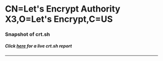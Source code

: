 # CN=Let's Encrypt Authority X3,O=Let's Encrypt,C=US
### Snapshot of crt.sh
##### Click [here](https://crt.sh/?q=Serial_03E972DF2D6B54FE7D93F30A7DC1370E812A) for a live crt.sh report

---

